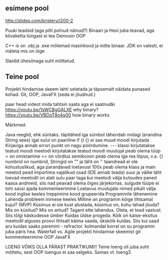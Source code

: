 
esimene pool
-------------

http://slides.com/kristerv/i200-2

Puuki teadsid (aga pilti polnud näinud?)
Binaari ja Hexi juba teavad, aga kõvaketta tüngast ei tea
Demosin OOP

C++ is on .obj ja .exe mõlemad masinkood ja mitte binaar.
JDK on valesti, ei mäleta mis on õige

Slaidid ühesõnaga suht mõttetud.

Teine pool
----------

Projekti hindamise skeem lahti seletada ja täpsemalt näidata punased kohad.
Git, OOP, JavaFX (seda ei jõudnud.)

paar head videot mida tahtsin saata aga ei saatnudki
https://youtu.be/1sWCBgGALXE why binary?
https://youtu.be/VBDoT8o4q00 how binary works

Märkmed:

Java reeglid, ehk süntaks.
    täpitähed
    iga sümbol tähendab midagi (erandina String sees)
    igal sulul on paariline
    if () {} ei saa muud moodi kirjutada
    Kirjaviga annab errori
    punkt on nagu pöördumine. ---
    klassi kirjutatakse teatud moodi
    meetodi kirjutatakse teatud moodi
    muutujal peab olema tüüp
    = on omistamine == on võrdlus
    semikooon peab olema iga rea lõpus, v.a. {}
    numbrid on numbrid, Stringid on "" ja täht on ''
    taandread ei ole kohustuslikud, aga parandavad loetavust 100x
    peab olema klass ja main meetod
    pead importima vajalikud osad (IDE annab teada)
    suur ja väike täht loevad
    meetodil on alati sulu paar taga
    kui meetodi välja kutsudes paned kaasa andmeid, siis nad peavad olema õiges järjekorras.
    sulgude tüüpe ei tohi sassi ajada
    kommenteerimine
Loetavus
    muutujate nimed pikalt välja
    kood inglise keeles
    treppimine
    kood grupeerida
Programmile lähenemine
    Lahenda probleem inimese keeles
    Milline on programm kõige lihtsamal kujul? (MVP)
    Küsimus ei ole kust alustada, küsimus on, kuhu tahad jõuda?
    Mis on küsitud? Mis on antud? Tagant ette lahendus. Oleta, et tead vastust.
    Siis tõlgi käskudesse ümber
Kuidas üldse progeda.
    Kõik on katse-eksitus meetodil
    alguses proovi lihtsalt käima saada, ükskõik kuidas. Siis kui saad aru kuidas saaks paremini - refractor.
    kolmandal korral on su programm juba päris hea.
    Waterfall vs. Agile
projekti hindamise skeemist
    git
    kommenteerimine
    OOP
    JavaFX


LOENG VÕIKS OLLA PÄRAST PRAKTIKUMI!!
Teine loeng oli juba suht mõttetu, sest OOP loengus ei saa selgeks. Samas vt. loeng3
